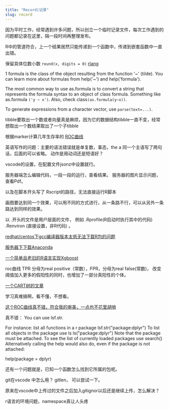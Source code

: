 ```yaml
---
title: "Record|记录"
slug: record
---
```


因为平时工作，经常遇到许多问题，所以创立一个临时记录文件，每次工作遇到的问题都记录在这里，隔一段时间再整理发布。

R中的管道符合，上一个结果居然只能传递到一个函数中，传递到嵌套函数中一直出错。

保留具体位数小数
`round(x, digits = 0)`
[rlang](https://r-lang.com/r-round/)


1
 formula is the class of the object resulting from the function '~' (tilde). You can learn more about formulas from help('~') and help('formula').

The most common way to use as.formula is to convert a string that represents the formula syntax to an object of class formula. Something like as.formula `('y ~ x')`. Also, check class`(as.formula(y~x))`.

To generate expressions from a character vector, use `parse(text=...)`.

tibble要取出一个数或者向量真是麻烦，因为它的数据结构tibble一直不变，经常想取出一个数结果取出了一个子tibble

根据marker计算几年生存率的 [ROC曲线](https://rpubs.com/IL2/513264)


英语写作的问题：主要的语法错误就是单复数，事态，the a
同一个主语写了两句话，后面的可以省略。
动作是用动词还是短语好？


vscode的设置，在配置文件jsonz中设置就行。


服务器端怎么编辑代码，一段一段的运行，查看结果。
服务器的图片显示问题，查看Pdf。

以及在脚本开头写了 Rscript的路径，无法直接运行R脚本


画图要达到同一个效果，可以用不同的方式进行，从一条路不行，可以从另外一条路达到同样的效果。

以 .开头的文件是用户层面的文件， 例如 .Rprofile(R启动时执行其中的代码) .Renviron (直接设置，非R代码) 。


[redhat/centos下gcc编译器版本太低无法下载R包的问题](https://shixiangwang.github.io/blog/use-new-gcc-on-centos-for-r/)

[服务器下下载Anaconda](https://developpaper.com/how-to-install-anaconda-on-a-linux-server-super-detailed/)

[一个简单且老旧的R语言实现Xgboost](https://www.hackerearth.com/practice/machine-learning/machine-learning-algorithms/beginners-tutorial-on-xgboost-parameter-tuning-r/tutorial/)

roc曲线 TPR 分母为real positive（常数），FPR，分母为real false(常数)， 改变阈值加入更多的假阳性的同时，也增加了一部分真阳性的个体。

[一个CART树的文章](https://cloud.tencent.com/developer/article/1813348)

学习真难搞啊，看不懂，不想看。

[这个ROC曲线真不错，符合我的审美，一点也不花里胡哨](https://cran.r-project.org/web/packages/plotROC/vignettes/examples.html)

真不错：
You can use lsf.str.

For instance:
list all functions in a r package
lsf.str("package:dplyr")
To list all objects in the package use ls
ls("package:dplyr")
Note that the package must be attached.
To see the list of currently loaded packages use
search()
Alternatively calling the help would also do, even if the package is not attached:

help(package = dplyr)

还有一个问题就是，已知一个函数怎么找到它所属的包呢。

git在vscode 中怎么用？
gitlen， 可以尝试一下。

原来在vscode中上传过的文件之后加入gitignor以后还是继续上传，怎么解决？

r语言的环境问题，namespace真让人头疼

